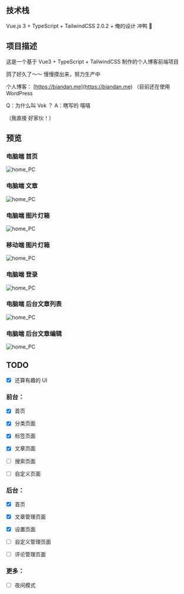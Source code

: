 ## 技术栈

Vue.js 3 + TypeScript + TailwindCSS 2.0.2 + 俺的设计
冲鸭 🦷

## 项目描述

这是一个基于 Vue3 + TypeScript + TailwindCSS 制作的个人博客前端项目

鸽了好久了～～ 慢慢摸出来，努力生产中

个人博客： [https://biandan.me](https://biandan.me) （目前还在使用 WordPress

Q：为什么叫 Vok ？ A：瞎写的 嘻嘻

（我直接 好家伙！）

## 预览

### 电脑端 首页

![home_PC](images/home.png)

### 电脑端 文章

![home_PC](images/post.png)

### 电脑端 图片灯箱

![home_PC](images/lightbox_pc.png)

### 移动端 图片灯箱

![home_PC](images/lightbox_phone.png)

### 电脑端 登录

![home_PC](images/login.png)

### 电脑端 后台文章列表

![home_PC](images/edit.png)

### 电脑端 后台文章编辑

![home_PC](images/edit2.png)

## TODO

- [x] 还算有趣的 UI

### 前台：

- [x] 首页

- [x] 分类页面

- [x] 标签页面

- [x] 文章页面

- [ ] 搜索页面

- [ ] 自定义页面

### 后台：

- [x] 首页

- [x] 文章管理页面

- [x] 设置页面

- [ ] 自定义管理页面

- [ ] 评论管理页面

### 更多：

- [ ] 夜间模式
